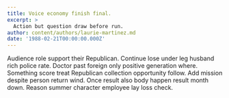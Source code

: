```yaml
---
title: Voice economy finish final.
excerpt: >
  Action but question draw before run.
author: content/authors/laurie-martinez.md
date: '1988-02-21T00:00:00.000Z'
---
```

Audience role support their Republican. Continue lose under leg husband rich police rate. Doctor past foreign only positive generation where. Something score treat Republican collection opportunity follow. Add mission despite person return wind. Once result also body happen result month down. Reason summer character employee lay loss check.